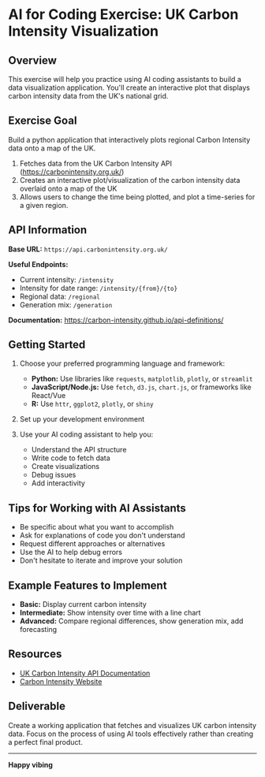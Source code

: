 # AI for Coding Exercise: UK Carbon Intensity Visualization

## Overview

This exercise will help you practice using AI coding assistants to build a data 
visualization application. You'll create an interactive plot that displays 
carbon intensity data from the UK's national grid.

## Exercise Goal

Build a python application that interactively plots regional Carbon Intensity 
data onto a map of the UK. 
1. Fetches data from the UK Carbon Intensity API (https://carbonintensity.org.uk/)
2. Creates an interactive plot/visualization of the carbon intensity data 
   overlaid onto a map of the UK
3. Allows users to change the time being plotted, and plot a time-series for 
   a given region. 

## API Information

**Base URL:** `https://api.carbonintensity.org.uk/`

**Useful Endpoints:**
- Current intensity: `/intensity`
- Intensity for date range: `/intensity/{from}/{to}`
- Regional data: `/regional`
- Generation mix: `/generation`

**Documentation:** https://carbon-intensity.github.io/api-definitions/

## Getting Started

1. Choose your preferred programming language and framework:
   - **Python:** Use libraries like `requests`, `matplotlib`, `plotly`, or `streamlit`
   - **JavaScript/Node.js:** Use `fetch`, `d3.js`, `chart.js`, or frameworks like React/Vue
   - **R:** Use `httr`, `ggplot2`, `plotly`, or `shiny`

2. Set up your development environment

3. Use your AI coding assistant to help you:
   - Understand the API structure
   - Write code to fetch data
   - Create visualizations
   - Debug issues
   - Add interactivity

## Tips for Working with AI Assistants

- Be specific about what you want to accomplish
- Ask for explanations of code you don't understand
- Request different approaches or alternatives
- Use the AI to help debug errors
- Don't hesitate to iterate and improve your solution

## Example Features to Implement

- **Basic:** Display current carbon intensity
- **Intermediate:** Show intensity over time with a line chart
- **Advanced:** Compare regional differences, show generation mix, add forecasting

## Resources

- [UK Carbon Intensity API Documentation](https://carbon-intensity.github.io/api-definitions/)
- [Carbon Intensity Website](https://carbonintensity.org.uk/)

## Deliverable

Create a working application that fetches and visualizes UK carbon intensity 
data. Focus on the process of using AI tools effectively rather than creating a 
perfect final product.

---

**Happy vibing**